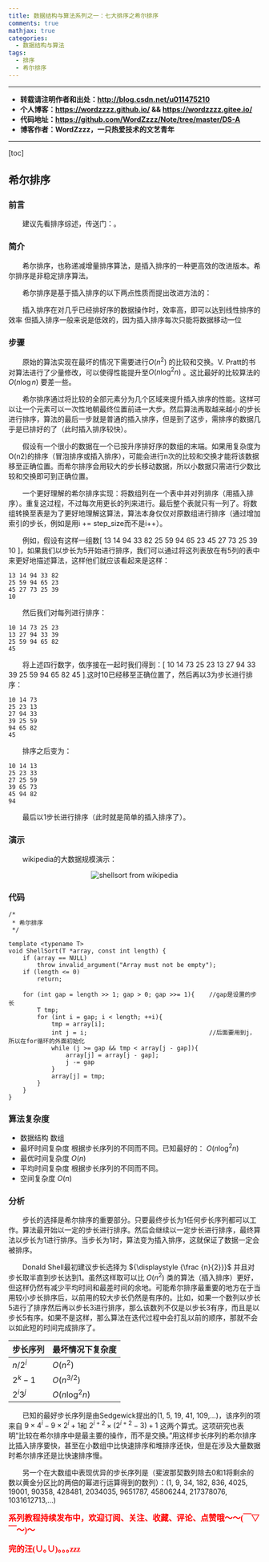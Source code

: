 ```yaml
---
title: 数据结构与算法系列之一：七大排序之希尔排序
comments: true
mathjax: true
categories:
  - 数据结构与算法
tags:
  - 排序
  - 希尔排序
---
```


----------

- **转载请注明作者和出处：http://blog.csdn.net/u011475210**
- **个人博客：https://wordzzzz.github.io/ && https://wordzzzz.gitee.io/**
- **代码地址：https://github.com/WordZzzz/Note/tree/master/DS-A**
- **博客作者：WordZzzz，一只热爱技术的文艺青年**

----------

[toc]

## 希尔排序

### 前言

&emsp;&emsp;建议先看排序综述，传送门：。

### 简介

&emsp;&emsp;希尔排序，也称递减增量排序算法，是插入排序的一种更高效的改进版本。希尔排序是非稳定排序算法。

&emsp;&emsp;希尔排序是基于插入排序的以下两点性质而提出改进方法的：

&emsp;&emsp;插入排序在对几乎已经排好序的数据操作时，效率高，即可以达到线性排序的效率
但插入排序一般来说是低效的，因为插入排序每次只能将数据移动一位

### 步骤

&emsp;&emsp;原始的算法实现在最坏的情况下需要进行${\displaystyle O(n^{2})}$ 的比较和交换。V. Pratt的书对算法进行了少量修改，可以使得性能提升至${\displaystyle O(n\log ^{2}n)}$ 。这比最好的比较算法的${\displaystyle O(n\log n)}$ 要差一些。

&emsp;&emsp;希尔排序通过将比较的全部元素分为几个区域来提升插入排序的性能。这样可以让一个元素可以一次性地朝最终位置前进一大步。然后算法再取越来越小的步长进行排序，算法的最后一步就是普通的插入排序，但是到了这步，需排序的数据几乎是已排好的了（此时插入排序较快）。

&emsp;&emsp;假设有一个很小的数据在一个已按升序排好序的数组的末端。如果用复杂度为O(n2)的排序（冒泡排序或插入排序），可能会进行n次的比较和交换才能将该数据移至正确位置。而希尔排序会用较大的步长移动数据，所以小数据只需进行少数比较和交换即可到正确位置。

&emsp;&emsp;一个更好理解的希尔排序实现：将数组列在一个表中并对列排序（用插入排序）。重复这过程，不过每次用更长的列来进行。最后整个表就只有一列了。将数组转换至表是为了更好地理解这算法，算法本身仅仅对原数组进行排序（通过增加索引的步长，例如是用i += step_size而不是i++）。

&emsp;&emsp;例如，假设有这样一组数[ 13 14 94 33 82 25 59 94 65 23 45 27 73 25 39 10 ]，如果我们以步长为5开始进行排序，我们可以通过将这列表放在有5列的表中来更好地描述算法，这样他们就应该看起来是这样：

```
13 14 94 33 82
25 59 94 65 23
45 27 73 25 39
10
```

&emsp;&emsp;然后我们对每列进行排序：

```
10 14 73 25 23
13 27 94 33 39
25 59 94 65 82
45
```

&emsp;&emsp;将上述四行数字，依序接在一起时我们得到：[ 10 14 73 25 23 13 27 94 33 39 25 59 94 65 82 45 ].这时10已经移至正确位置了，然后再以3为步长进行排序：

```
10 14 73
25 23 13
27 94 33
39 25 59
94 65 82
45
```

&emsp;&emsp;排序之后变为：

```
10 14 13
25 23 33
27 25 59
39 65 73
45 94 82
94
```

&emsp;&emsp;最后以1步长进行排序（此时就是简单的插入排序了）。

### 演示

&emsp;&emsp;wikipedia的大数据规模演示：

<p></p>
<div align=center><img src="http://img.blog.csdn.net/20180108104308360?watermark/2/text/aHR0cDovL2Jsb2cuY3Nkbi5uZXQvdTAxMTQ3NTIxMA==/font/5a6L5L2T/fontsize/400/fill/I0JBQkFCMA==/dissolve/70/gravity/SouthEast" alt="shellsort from wikipedia"/></div>
<p></p>

### 代码

```cpp?linenums
/*
 * 希尔排序
 */

template <typename T>
void ShellSort(T *array, const int length) {
	if (array == NULL)
		throw invalid_argument("Array must not be empty");
	if (length <= 0)
		return;
	
	for (int gap = length >> 1; gap > 0; gap >>= 1){	//gap是设置的步长
		T tmp;
		for (int i = gap; i < length; ++i){
			tmp = array[i];
			int j = i;									//后面要用到j，所以在for循环的外面初始化
			while (j >= gap && tmp < array[j - gap]){
				array[j] = array[j - gap];
				j -= gap
			}
			array[j] = tmp;
		}
	}
}
```

### 算法复杂度

- 数据结构	数组
- 最坏时间复杂度	根据步长序列的不同而不同。已知最好的： ${\displaystyle O(n\log ^{2}n)}$ 
- 最优时间复杂度	${\displaystyle O(n)}$
- 平均时间复杂度	根据步长序列的不同而不同。
- 空间复杂度        ${\displaystyle O(n)}$

### 分析

&emsp;&emsp;步长的选择是希尔排序的重要部分。只要最终步长为1任何步长序列都可以工作。算法最开始以一定的步长进行排序。然后会继续以一定步长进行排序，最终算法以步长为1进行排序。当步长为1时，算法变为插入排序，这就保证了数据一定会被排序。

&emsp;&emsp;Donald Shell最初建议步长选择为 ${\displaystyle {\frac {n}{2}}}$ 并且对步长取半直到步长达到1。虽然这样取可以比 ${\displaystyle O(n^{2})}$ 类的算法（插入排序）更好，但这样仍然有减少平均时间和最差时间的余地。可能希尔排序最重要的地方在于当用较小步长排序后，以前用的较大步长仍然是有序的。比如，如果一个数列以步长5进行了排序然后再以步长3进行排序，那么该数列不仅是以步长3有序，而且是以步长5有序。如果不是这样，那么算法在迭代过程中会打乱以前的顺序，那就不会以如此短的时间完成排序了。

|  步长序列   |  最坏情况下复杂度   |
| --- | --- |
|   ${\displaystyle {n/2^{i}}}$  |  ${\displaystyle O(n^{2})}$   |
|   ${\displaystyle 2^{k}-1}$  |  ${\displaystyle O(n^{3/2})}$   |
|   ${\displaystyle 2^{i}3^{j}}$  |  ${\displaystyle O(n\log ^{2}n)}$   |

&emsp;&emsp;已知的最好步长序列是由Sedgewick提出的(1, 5, 19, 41, 109,...)，该序列的项来自 ${\displaystyle 9\times 4^{i}-9\times 2^{i}+1}$和 ${\displaystyle 2^{i+2}\times (2^{i+2}-3)+1}$ 这两个算式。这项研究也表明“比较在希尔排序中是最主要的操作，而不是交换。”用这样步长序列的希尔排序比插入排序要快，甚至在小数组中比快速排序和堆排序还快，但是在涉及大量数据时希尔排序还是比快速排序慢。

&emsp;&emsp;另一个在大数组中表现优异的步长序列是（斐波那契数列除去0和1将剩余的数以黄金分区比的两倍的幂进行运算得到的数列）：(1, 9, 34, 182, 836, 4025, 19001, 90358, 428481, 2034035, 9651787, 45806244, 217378076, 1031612713,…)

**<font color="red" size=3 face="仿宋">系列教程持续发布中，欢迎订阅、关注、收藏、评论、点赞哦～～(￣▽￣～)～</font>**

**<font color="red" size=3 face="仿宋">完的汪(∪｡∪)｡｡｡zzz</font>**